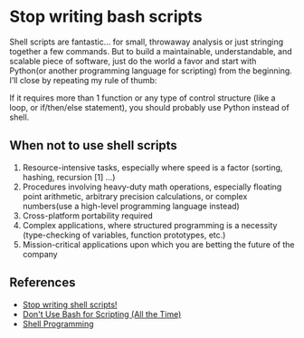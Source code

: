 # Stop writing bash scripts
Shell scripts are fantastic… for small, throwaway analysis or just stringing together a few commands. But to build a maintainable, understandable, and scalable piece of software, just do the world a favor and start with Python(or another programming language for scripting) from the beginning.
 I’ll close by repeating my rule of thumb:

If it requires more than 1 function or any type of control structure (like a loop, or if/then/else statement), you should probably use Python instead of shell.

## When not to use shell scripts
1. Resource-intensive tasks, especially where speed is a factor (sorting, hashing, recursion [1] ...)
2. Procedures involving heavy-duty math operations, especially floating point arithmetic, arbitrary precision calculations, or complex numbers(use a high-level programming language instead)
3. Cross-platform portability required
4. Complex applications, where structured programming is a necessity (type-checking of variables, function prototypes, etc.)
5. Mission-critical applications upon which you are betting the future of the company


## References
- [Stop writing shell scripts!](https://databio.org/posts/shell_scripts.html)
- [Don't Use Bash for Scripting (All the Time)](https://dev.to/nikoheikkila/don-t-use-bash-for-scripting-all-the-time-2kci)
- [Shell Programming](https://tldp.org/LDP/abs/html/why-shell.html#FTN.AEN87)

